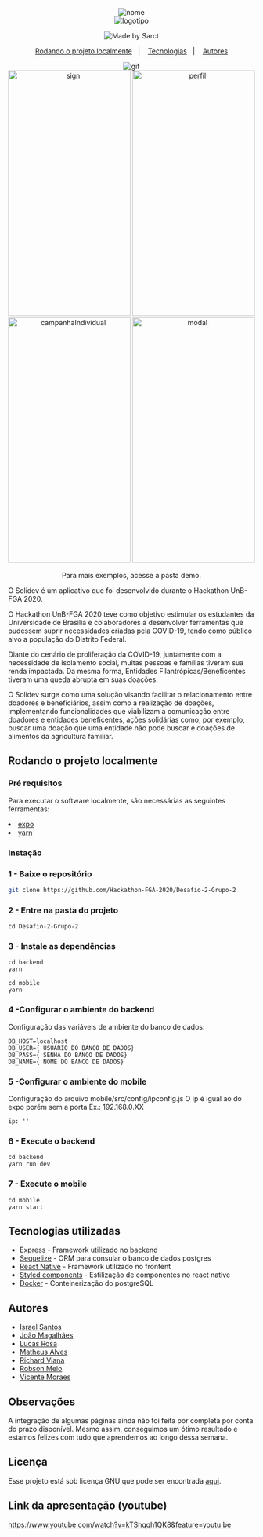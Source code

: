 <div align="center">
  <img src="mobile/src/assets/Nome/Nome.png" alt="nome"/>
  <br />
  <img src="mobile/src/assets/Logotipo/Logo.png" alt="logotipo"/>
</div>

<p align="center">
    <img alt="Made by Sarct" src="https://img.shields.io/badge/made%20by-Sarct-7159c1">
</p>
<p align="center">
  <a href="#rodando-o-projeto-localmente">Rodando o projeto localmente</a>&nbsp;&nbsp;&nbsp;|&nbsp;&nbsp;&nbsp;
  <a href="#tecnologias-utilizadas">Tecnologias</a>&nbsp;&nbsp;&nbsp;|&nbsp;&nbsp;&nbsp;
  <a href="#autores">Autores</a>
</p>

<div align="center">
  <img src="demo/demo.gif" alt="gif"/>
</div>

<div align="center">
<div>
<img  width=250 height=500 src="demo/sign.png" alt="sign"/>
<img  width=250 height=500 src="demo/perfil.png" alt="perfil"/>
</div>

<div>
<img  width=250 height=500 src="demo/campanhaIndividual.png" alt="campanhaIndividual"/>
<img  width=250 height=500 src="demo/modal.png" alt="modal"/>
</div>
</div>
<p align="center">Para mais exemplos, acesse a pasta demo.</p>

O Solidev é um aplicativo que foi desenvolvido durante o Hackathon UnB-FGA 2020.

O Hackathon UnB-FGA 2020 teve como objetivo estimular os estudantes da
Universidade de Brasília e colaboradores a desenvolver ferramentas que pudessem suprir
necessidades criadas pela COVID-19, tendo como público alvo a população do Distrito
Federal.

Diante do cenário de proliferação da COVID-19, juntamente com a necessidade de isolamento
social, muitas pessoas e famílias tiveram sua renda impactada. Da mesma forma, Entidades
Filantrópicas/Beneficentes tiveram uma queda abrupta em suas doações.

O Solidev surge como uma solução visando facilitar o relacionamento entre
doadores e beneficiários, assim como a realização de doações, implementando funcionalidades
que viabilizam a comunicação entre doadores e entidades beneficentes, ações solidárias como,
por exemplo, buscar uma doação que uma entidade não pode buscar e doações de alimentos da agricultura
familiar.

## Rodando o projeto localmente

### Pré requisitos

Para executar o software localmente, são necessárias as seguintes ferramentas:

<li>
<a href="https://expo.io/tools#cli">expo</a>
</li>
<li>
  <a href="https://yarnpkg.com/getting-started/install#global-install">yarn</a>
</li>

### Instação

### 1 - Baixe o repositório

```bash
git clone https://github.com/Hackathon-FGA-2020/Desafio-2-Grupo-2
```

### 2 - Entre na pasta do projeto

```
cd Desafio-2-Grupo-2
```

### 3 - Instale as dependências

```
cd backend
yarn
```

```
cd mobile
yarn
```

### 4 -Configurar o ambiente do backend

Configuração das variáveis de ambiente do banco de dados:

```
DB_HOST=localhost
DB_USER={ USUÁRIO DO BANCO DE DADOS}
DB_PASS={ SENHA DO BANCO DE DADOS}
DB_NAME={ NOME DO BANCO DE DADOS}
```

### 5 -Configurar o ambiente do mobile

Configuração do arquivo mobile/src/config/ipconfig.js
O ip é igual ao do expo porém sem a porta
Ex.: 192.168.0.XX

```
ip: ''
```

### 6 - Execute o backend

```
cd backend
yarn run dev
```

### 7 - Execute o mobile

```
cd mobile
yarn start
```

## Tecnologias utilizadas

- [Express](https://expressjs.com/) - Framework utilizado no backend
- [Sequelize](https://sequelize.org/) - ORM para consular o banco de dados postgres
- [React Native](https://reactnative.dev/) - Framework utilizado no frontent
- [Styled components](https://styled-components.com/) - Estilização de componentes no react native
- [Docker](https://www.docker.com/) - Conteinerização do postgreSQL

## Autores

- [Israel Santos](https://github.com/israelcarlos01)
- [João Magalhães](https://github.com/joaovictornm)
- [Lucas Rosa]()
- [Matheus Alves](https://github.com/MSantosAlves)
- [Richard Viana](https://github.com/richardjlv)
- [Robson Melo](https://github.com/RobinhoRamon)
- [Vicente Moraes](https://github.com/PurpleBooth)

## Observações

A integração de algumas páginas ainda não foi feita por completa por conta do prazo disponível. Mesmo assim, conseguimos um ótimo resultado e estamos felizes
com tudo que aprendemos ao longo dessa semana.

## Licença

Esse projeto está sob licença GNU que pode ser encontrada <a href="https://github.com/Hackathon-FGA-2020/Desafio-2-Grupo-2/blob/master/LICENSE">aqui</a>.

## Link da apresentação (youtube)
https://www.youtube.com/watch?v=kTShqqh1QK8&feature=youtu.be
